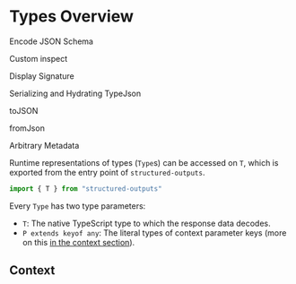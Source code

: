 # Types Overview

Encode JSON Schema

Custom inspect

Display Signature

Serializing and Hydrating TypeJson

toJSON

fromJson

Arbitrary Metadata

Runtime representations of types (`Type`s) can be accessed on `T`, which is exported from the entry
point of `structured-outputs`.

```ts twoslash
import { T } from "structured-outputs"
```

Every `Type` has two type parameters:

- `T`: The native TypeScript type to which the response data decodes.
- `P extends keyof any`: The literal types of context parameter keys (more on this
  [in the context section](../context/parameters.md)).

## Context
